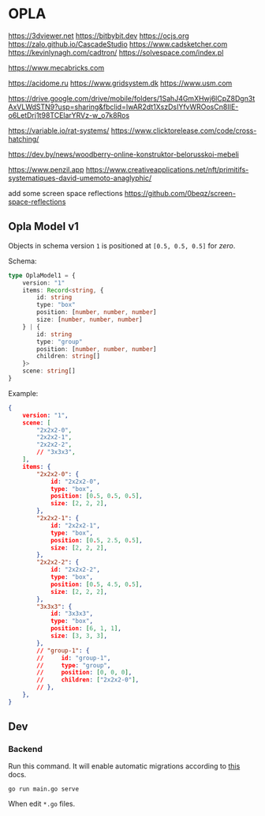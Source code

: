 # OPLA

https://3dviewer.net
https://bitbybit.dev
https://ocjs.org
https://zalo.github.io/CascadeStudio
https://www.cadsketcher.com
https://kevinlynagh.com/cadtron/
https://solvespace.com/index.pl

https://www.mecabricks.com

https://acidome.ru
https://www.gridsystem.dk
https://www.usm.com

https://drive.google.com/drive/mobile/folders/1SahJ4GmXHwj6lCpZ8Dgn3tAxVLWdSTN9?usp=sharing&fbclid=IwAR2dt1XszDsIYfvWROosCn8IIE-o6LetDrj1t98TCElarYRVz-w_o7k8Ros

https://variable.io/rat-systems/
https://www.clicktorelease.com/code/cross-hatching/

https://dev.by/news/woodberry-online-konstruktor-belorusskoi-mebeli

https://www.penzil.app
https://www.creativeapplications.net/nft/primitifs-systematiques-david-umemoto-anaglyphic/

add some screen space reflections 
https://github.com/0beqz/screen-space-reflections

## Opla Model v1

Objects in schema version `1` is positioned at `[0.5, 0.5, 0.5]` for *zero*.

Schema:
```ts
type OplaModel1 = {
    version: "1"
    items: Record<string, {
        id: string
        type: "box"
        position: [number, number, number]
        size: [number, number, number]
    } | {
        id: string
        type: "group"
        position: [number, number, number]
        children: string[]
    }>
    scene: string[]
}
```

Example:
```json
{
    version: "1",
    scene: [
        "2x2x2-0",
        "2x2x2-1",
        "2x2x2-2",
        // "3x3x3",
    ],
    items: {
        "2x2x2-0": {
            id: "2x2x2-0",
            type: "box",
            position: [0.5, 0.5, 0.5],
            size: [2, 2, 2],
        },
        "2x2x2-1": {
            id: "2x2x2-1",
            type: "box",
            position: [0.5, 2.5, 0.5],
            size: [2, 2, 2],
        },
        "2x2x2-2": {
            id: "2x2x2-2",
            type: "box",
            position: [0.5, 4.5, 0.5],
            size: [2, 2, 2],
        },
        "3x3x3": {
            id: "3x3x3",
            type: "box",
            position: [6, 1, 1],
            size: [3, 3, 3],
        },
        // "group-1": {
        //     id: "group-1",
        //     type: "group",
        //     position: [0, 0, 0],
        //     children: ["2x2x2-0"],
        // },
    },
}
```

## Dev

### Backend

Run this command. It will enable automatic migrations according to [this](https://pocketbase.io/docs/go-migrations/) docs.

```
go run main.go serve
```

When edit `*.go` files.
